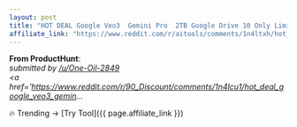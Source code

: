 ```yaml
---
layout: post
title: "HOT DEAL Google Veo3  Gemini Pro  2TB Google Drive 10 Only Limited Time Off"
affiliate_link: "https://www.reddit.com/r/aitools/comments/1n4ltxh/hot_deal_google_veo3_gemini_pro_2tb_google_drive/?ref=autoverse&utm_source=autoverse"
---
```


**From ProductHunt**:  
*&#32; submitted by &#32; <a href='https://www.reddit.com/user/One-Oil-2849'> /u/One-Oil-2849 </a> <br /> <span><a href='https://www.reddit.com/r/90_Discount/comments/1n4lcu1/hot_deal_google_veo3_gemin...*

🔥 Trending → [Try Tool]({{ page.affiliate_link }})  

